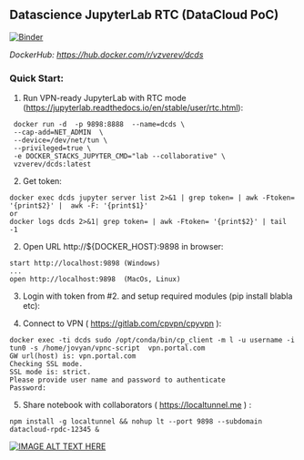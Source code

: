 ## Datascience JupyterLab RTC (DataCloud PoC)

[![Binder](https://mybinder.org/badge_logo.svg)](https://mybinder.org/v2/gh/vitaly-zverev/dcds/HEAD)

*DockerHub: https://hub.docker.com/r/vzverev/dcds*

### Quick Start:
1) Run VPN-ready JupyterLab with  RTC mode (https://jupyterlab.readthedocs.io/en/stable/user/rtc.html):
```
 docker run -d  -p 9898:8888  --name=dcds \
 --cap-add=NET_ADMIN  \
 --device=/dev/net/tun \
 --privileged=true \
 -e DOCKER_STACKS_JUPYTER_CMD="lab --collaborative" \
 vzverev/dcds:latest
```
2) Get token:
```
docker exec dcds jupyter server list 2>&1 | grep token= | awk -Ftoken= '{print$2}' |  awk -F: '{print$1}'
or
docker logs dcds 2>&1| grep token= | awk -Ftoken= '{print$2}' | tail -1
```
2) Open URL http://${DOCKER_HOST}:9898 in browser:
```
start http://localhost:9898 (Windows)
...
open http://localhost:9898  (MacOs, Linux)
```
3) Login with token from #2. and setup required modules (pip install blabla etc):

4) Connect to VPN  ( https://gitlab.com/cpvpn/cpyvpn ):
```
docker exec -ti dcds sudo /opt/conda/bin/cp_client -m l -u username -i tun0 -s /home/jovyan/vpnc-script  vpn.portal.com
GW url(host) is: vpn.portal.com
Checking SSL mode.
SSL mode is: strict.
Please provide user name and password to authenticate
Password:
```
5) Share notebook with collaborators ( https://localtunnel.me ) :
```
npm install -g localtunnel && nohup lt --port 9898 --subdomain datacloud-rpdc-12345 &
```


[![IMAGE ALT TEXT HERE](https://img.youtube.com/vi/vS91_cbQ_VY/0.jpg)](https://youtu.be/vS91_cbQ_VY)
